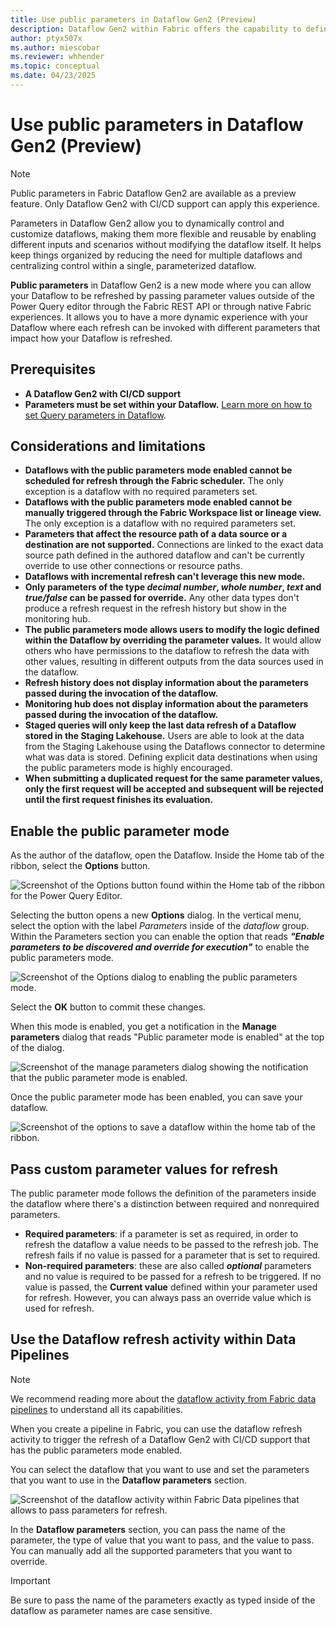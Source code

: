 ```yaml
---
title: Use public parameters in Dataflow Gen2 (Preview)
description: Dataflow Gen2 within Fabric offers the capability to define parameters that can be accessible and override during execution through. The article covers how to apply this new mode, its prerequisites, and limitations.
author: ptyx507x
ms.author: miescobar
ms.reviewer: whhender
ms.topic: conceptual
ms.date: 04/23/2025
---
```


# Use public parameters in Dataflow Gen2 (Preview)

>[!NOTE]
>Public parameters in Fabric Dataflow Gen2 are available as a preview feature. Only Dataflow Gen2 with CI/CD support can apply this experience.

Parameters in Dataflow Gen2 allow you to dynamically control and customize dataflows, making them more flexible and reusable by enabling different inputs and scenarios without modifying the dataflow itself. It helps keep things organized by reducing the need for multiple dataflows and centralizing control within a single, parameterized dataflow.

**Public parameters** in Dataflow Gen2 is a new mode where you can allow your Dataflow to be refreshed by passing parameter values outside of the Power Query editor through the Fabric REST API or through native Fabric experiences. It allows you to have a more dynamic experience with your Dataflow where each refresh can be invoked with different parameters that impact how your Dataflow is refreshed.

## Prerequisites

* **A Dataflow Gen2 with CI/CD support**
* **Parameters must be set within your Dataflow.** [Learn more on how to set Query parameters in Dataflow](/power-query/power-query-query-parameters).

## Considerations and limitations

* **Dataflows with the public parameters mode enabled cannot be scheduled for refresh through the Fabric scheduler.** The only exception is a dataflow with no required parameters set.
* **Dataflows with the public parameters mode enabled cannot be manually triggered through the Fabric Workspace list or lineage view.** The only exception is a dataflow with no required parameters set.
* **Parameters that affect the resource path of a data source or a destination are not supported.** Connections are linked to the exact data source path defined in the authored dataflow and can't be currently override to use other connections or resource paths.
* **Dataflows with incremental refresh can't leverage this new mode.**
* **Only parameters of the type *decimal number*, *whole number*, *text* and *true/false* can be passed for override.**  Any other data types don't produce a refresh request in the refresh history but show in the monitoring hub. 
* **The public parameters mode allows users to modify the logic defined within the Dataflow by overriding the parameter values.** It  would allow others who have permissions to the dataflow to refresh the data with other values, resulting in different outputs from the data sources used in the dataflow.
* **Refresh history does not display information about the parameters passed during the invocation of the dataflow.**
* **Monitoring hub does not display information about the parameters passed during the invocation of the dataflow.**
* **Staged queries will only keep the last data refresh of a Dataflow stored in the Staging Lakehouse.** Users are able to look at the data from the Staging Lakehouse using the Dataflows connector to determine what was data is stored. Defining explicit data destinations when using the public parameters mode is highly encouraged.
* **When submitting a duplicated request for the same parameter values, only the first request will be accepted and subsequent will be rejected until the first request finishes its evaluation.**

## Enable the public parameter mode

As the author of the dataflow, open the Dataflow. Inside the Home tab of the ribbon, select the **Options** button.

![Screenshot of the Options button found within the Home tab of the ribbon for the Power Query Editor.](media/dataflow-parameters/options-button.png)

Selecting the button opens a new **Options** dialog. In the vertical menu, select the option with the label *Parameters* inside of the *dataflow* group. Within the Parameters section you can enable the option that reads ***"Enable parameters to be discovered and override for execution"*** to enable the public parameters mode.

![Screenshot of the Options dialog to enabling the public parameters mode.](media/dataflow-parameters/enable-public-parameters-mode.png)

Select the **OK** button to commit these changes.

When this mode is enabled, you get a notification in the **Manage parameters** dialog that reads "Public parameter mode is enabled" at the top of the dialog.

![Screenshot of the manage parameters dialog showing the notification that the public parameter mode is enabled.](media/dataflow-parameters/manage-parameters-dialog.png)

Once the public parameter mode has been enabled, you can save your dataflow.

![Screenshot of the options to save a dataflow within the home tab of the ribbon.](media/dataflow-parameters/save-dataflow.png)

## Pass custom parameter values for refresh

The public parameter mode follows the definition of the parameters inside the dataflow where there's a distinction between required and nonrequired parameters.

* **Required parameters**: if a parameter is set as required, in order to refresh the dataflow a value needs to be passed to the refresh job. The refresh fails if no value is passed for a parameter that is set to required.
* **Non-required parameters**: these are also called ***optional*** parameters and no value is required to be passed for a refresh to be triggered. If no value is passed, the **Current value** defined within your parameter used for refresh. However, you can always pass an override value which is used for refresh.

## Use the Dataflow refresh activity within Data Pipelines

>[!NOTE]
>We recommend reading more about the [dataflow activity from Fabric data pipelines](dataflow-activity.md) to understand all its capabilities. 

When you create a pipeline in Fabric, you can use the dataflow refresh activity to trigger the refresh of a Dataflow Gen2 with CI/CD support that has the public parameters mode enabled. 

You can select the dataflow that you want to use and set the parameters that you want to use in the **Dataflow parameters** section.

![Screenshot of the dataflow activity within Fabric Data pipelines that allows to pass parameters for refresh.](media/dataflow-parameters/dataflow-activity-pipeline-parameters.png)

In the **Dataflow parameters** section, you can pass the name of the parameter, the type of value that you want to pass, and the value to pass. You can manually add all the supported parameters that you want to override.

>[!IMPORTANT]
>Be sure to pass the name of the parameters exactly as typed inside of the dataflow as parameter names are case sensitive.
 